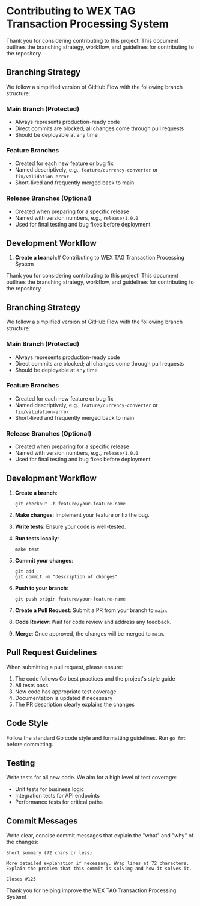 # Contributing to WEX TAG Transaction Processing System

Thank you for considering contributing to this project! This document outlines the branching strategy, workflow, and guidelines for contributing to the repository.

## Branching Strategy

We follow a simplified version of GitHub Flow with the following branch structure:

### Main Branch (Protected)
- Always represents production-ready code
- Direct commits are blocked; all changes come through pull requests
- Should be deployable at any time

### Feature Branches
- Created for each new feature or bug fix
- Named descriptively, e.g., `feature/currency-converter` or `fix/validation-error`
- Short-lived and frequently merged back to main

### Release Branches (Optional)
- Created when preparing for a specific release
- Named with version numbers, e.g., `release/1.0.0`
- Used for final testing and bug fixes before deployment

## Development Workflow

1. **Create a branch**:# Contributing to WEX TAG Transaction Processing System

Thank you for considering contributing to this project! This document outlines the branching strategy, workflow, and guidelines for contributing to the repository.

## Branching Strategy

We follow a simplified version of GitHub Flow with the following branch structure:

### Main Branch (Protected)
- Always represents production-ready code
- Direct commits are blocked; all changes come through pull requests
- Should be deployable at any time

### Feature Branches
- Created for each new feature or bug fix
- Named descriptively, e.g., `feature/currency-converter` or `fix/validation-error`
- Short-lived and frequently merged back to main

### Release Branches (Optional)
- Created when preparing for a specific release
- Named with version numbers, e.g., `release/1.0.0`
- Used for final testing and bug fixes before deployment

## Development Workflow

1. **Create a branch**:
   ```
   git checkout -b feature/your-feature-name
   ```

2. **Make changes**: Implement your feature or fix the bug.

3. **Write tests**: Ensure your code is well-tested.

4. **Run tests locally**:
   ```
   make test
   ```

5. **Commit your changes**:
   ```
   git add .
   git commit -m "Description of changes"
   ```

6. **Push to your branch**:
   ```
   git push origin feature/your-feature-name
   ```

7. **Create a Pull Request**: Submit a PR from your branch to `main`.

8. **Code Review**: Wait for code review and address any feedback.

9. **Merge**: Once approved, the changes will be merged to `main`.

## Pull Request Guidelines

When submitting a pull request, please ensure:

1. The code follows Go best practices and the project's style guide
2. All tests pass
3. New code has appropriate test coverage
4. Documentation is updated if necessary
5. The PR description clearly explains the changes

## Code Style

Follow the standard Go code style and formatting guidelines. Run `go fmt` before committing.

## Testing

Write tests for all new code. We aim for a high level of test coverage:

- Unit tests for business logic
- Integration tests for API endpoints
- Performance tests for critical paths

## Commit Messages

Write clear, concise commit messages that explain the "what" and "why" of the changes:

```
Short summary (72 chars or less)

More detailed explanation if necessary. Wrap lines at 72 characters.
Explain the problem that this commit is solving and how it solves it.

Closes #123
```

Thank you for helping improve the WEX TAG Transaction Processing System!